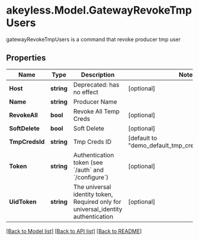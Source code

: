 # akeyless.Model.GatewayRevokeTmpUsers
gatewayRevokeTmpUsers is a command that revoke producer tmp user

## Properties

Name | Type | Description | Notes
------------ | ------------- | ------------- | -------------
**Host** | **string** | Deprecated: has no effect | [optional] 
**Name** | **string** | Producer Name | 
**RevokeAll** | **bool** | Revoke All Temp Creds | [optional] 
**SoftDelete** | **bool** | Soft Delete | [optional] 
**TmpCredsId** | **string** | Tmp Creds ID | [default to "demo_default_tmp_creds_id_for_sdk_bc"]
**Token** | **string** | Authentication token (see &#x60;/auth&#x60; and &#x60;/configure&#x60;) | [optional] 
**UidToken** | **string** | The universal identity token, Required only for universal_identity authentication | [optional] 

[[Back to Model list]](../README.md#documentation-for-models) [[Back to API list]](../README.md#documentation-for-api-endpoints) [[Back to README]](../README.md)

